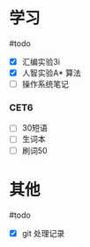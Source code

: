 # 学习
#todo
- [x] 汇编实验3i
- [x] 人智实验A* 算法
- [ ] 操作系统笔记
### CET6
- [ ] 30短语
- [ ] 生词本
- [ ] 刷词50

# 其他
#todo 
- [x] git 处理记录
